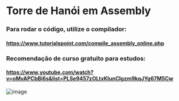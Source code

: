 # Torre de Hanói em Assembly

### Para rodar o código, utilize o compilador:
#### https://www.tutorialspoint.com/compile_assembly_online.php

### Recomendação de curso gratuito para estudos:
#### https://www.youtube.com/watch?v=oMvAPCbBi6s&list=PLSe9457zOLtxKIunClgzm9kqJYg67M5Cw

![image](https://github.com/matheusopessoa/hanoi_tower.asm/assets/124061401/7ce3ab0a-37af-4a4c-be5e-0b213aaa1a92)



